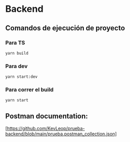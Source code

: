 # Backend

## Comandos de ejecución de proyecto

### Para TS

`yarn build`

### Para dev

`yarn start:dev`

### Para correr el build

`yarn start`

## Postman documentation:

[https://github.com/KevLeop/prueba-backend/blob/main/prueba.postman_collection.json]
